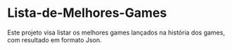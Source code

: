 # Lista-de-Melhores-Games

Este projeto visa listar os melhores games lançados na história dos games, com  resultado em formato Json.
